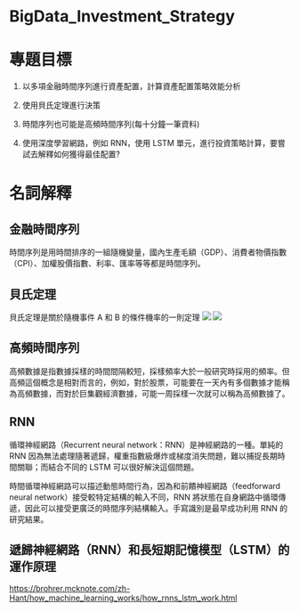 # BigData_Investment_Strategy

# 專題目標

1.  以多項金融時間序列進行資產配置，計算資產配置策略效能分析

2.  使用貝氏定理進行決策

3.  時間序列也可能是高頻時間序列(每十分鐘一筆資料)

4.  使用深度學習網路，例如 RNN，使用 LSTM 單元，進行投資策略計算，要嘗試去解釋如何獲得最佳配置?

# 名詞解釋

## 金融時間序列

時間序列是用時間排序的一組隨機變量，國內生產毛額（GDP）、消費者物價指數（CPI）、加權股價指數、利率、匯率等等都是時間序列。

## 貝氏定理

貝氏定理是關於隨機事件 A 和 B 的條件機率的一則定理
![](https://wikimedia.org/api/rest_v1/media/math/render/svg/e08d4ab0386c0ebb7d87f398cd38f911440fe3da)
![](https://upload.wikimedia.org/wikipedia/commons/thumb/f/f5/Bayes%27_Theorem_2D.svg/450px-Bayes%27_Theorem_2D.svg.png)

## 高頻時間序列

高頻數據是指數據採樣的時間間隔較短，採樣頻率大於一般研究時採用的頻率。但高頻這個概念是相對而言的，例如，對於股票，可能要在一天內有多個數據才能稱為高頻數據，而對於巨集觀經濟數據，可能一周採樣一次就可以稱為高頻數據了。

## RNN

循環神經網路（Recurrent neural network：RNN）是神經網路的一種。單純的 RNN 因為無法處理隨著遞歸，權重指數級爆炸或梯度消失問題，難以捕捉長期時間關聯；而結合不同的 LSTM 可以很好解決這個問題。

時間循環神經網路可以描述動態時間行為，因為和前饋神經網路（feedforward neural network）接受較特定結構的輸入不同，RNN 將狀態在自身網路中循環傳遞，因此可以接受更廣泛的時間序列結構輸入。手寫識別是最早成功利用 RNN 的研究結果。

## 遞歸神經網路（RNN）和長短期記憶模型（LSTM）的運作原理

https://brohrer.mcknote.com/zh-Hant/how_machine_learning_works/how_rnns_lstm_work.html
